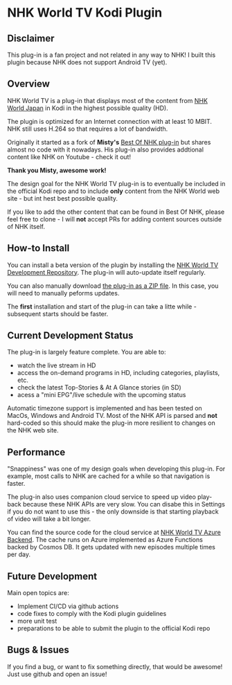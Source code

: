 # NHK World TV Kodi Plugin

## Disclaimer

This plug-in is a fan project and not related in any way to NHK! I built this plugin because NHK does not support Android TV (yet).

## Overview

NHK World TV is a plug-in that displays most of the content from [NHK World Japan](https://www3.nhk.or.jp/nhkworld/en/live/) in Kodi in the highest possible quality (HD).

The plugin is optimized for an Internet connection with at least 10 MBIT. NHK still uses H.264 so that requires a lot of bandwidth.

Originally it started as a fork of **Misty's** [Best Of NHK plug-in](https://forum.kodi.tv/showthread.php?tid=196657) but shares almost no code with it nowadays.  His plug-in also provides addtional content like NHK on Youtube - check it out!

**Thank you Misty, awesome work!**

The design goal for the NHK World TV plug-in is to eventually be included in the official Kodi repo and to include **only** content from the NHK World web site - but int hest best possible quality.

If you like to add the other content that can be found in Best Of NHK, please feel free to clone - I will **not** accept PRs for adding content sources outside of NHK itself.

## How-to Install

You can install a beta version of the plugin by installing the [NHK World TV Development Repository](https://github.com/sbroenne/kodirepo/tree/master/repository.sbroenne). The plug-in will auto-update itself regularly.

You can also manually download [the plug-in as a ZIP file](https://github.com/sbroenne/kodirepo/tree/master/plugin.video.nhkworldtv). In this case, you will need to manually peforms updates.

The **first** installation and start of the plug-in can take a litte while - subsequent starts should be faster.

## Current Development Status

The plug-in is largely feature complete. You are able to:

- watch the live stream in HD
- access the on-demand programs in HD, including categories, playlists, etc.
- check the latest Top-Stories & At A Glance stories (in SD)
- acess a "mini EPG"/live schedule with the upcoming status

Automatic timezone support is implemented and has been tested on MacOs, Windows and Android TV. Most of the NHK API is parsed and **not** hard-coded so this should make the plug-in more resilient to changes on the NHK web site.

## Performance

"Snappiness" was one of my design goals when developing this plug-in. For example, most calls to NHK are cached for a while so that navigation is faster.

The plug-in also uses companion cloud service to speed up video play-back because these NHK APIs are very slow. You can disabe this in Settings if you do not want to use this - the only downside is that starting playback of video will take a bit longer.

You can find the source code for the cloud service at [NHK World TV Azure Backend](https://github.com/sbroenne/nhkworldtv-backend). The cache runs on Azure implemented as Azure Functions backed by Cosmos DB. It gets updated with new episodes multiple times per day.

## Future Development

Main open topics are:

- Implement CI/CD via github actions
- code fixes to comply with the Kodi plugin guidelines
- more unit test
- preparations to be able to submit the plugin to the official Kodi repo

## Bugs & Issues

If you find a bug, or want to fix something directly, that would be awesome! Just use github and open an issue!
